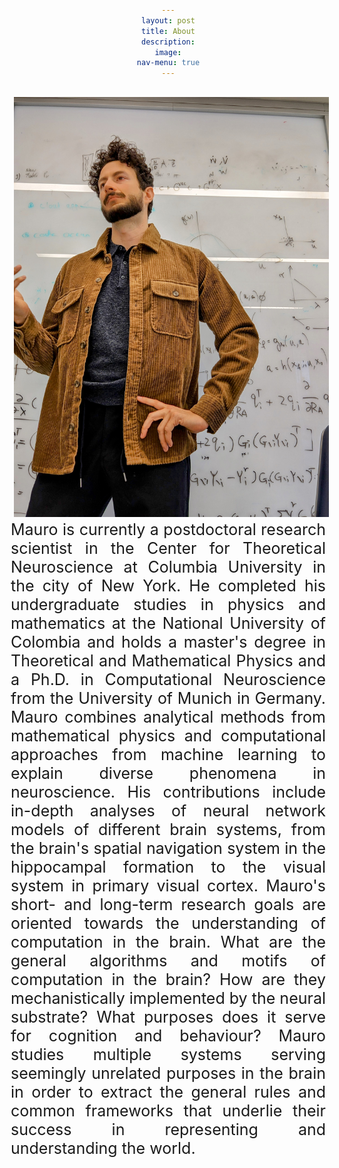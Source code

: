 ```yaml
---
layout: post
title: About
description:
image:
nav-menu: true
---
```

<head>
<style>
    body {margin: 20px;text-align: center;}
    img {float: left;margin: 5px;}
    p {
      text-align: justify;
      font-size: 25px;
    }
  </style>
</head>

<div class="square">
    <div>
      <img src=
"assets/images/MauroMath.jpg"
        alt="At the whitheboard">
    </div>
<p> Mauro is currently a postdoctoral research scientist in the Center for Theoretical Neuroscience at Columbia University in the city of New York. He completed his undergraduate studies in physics and mathematics at the National University of Colombia and holds a master's degree in Theoretical and Mathematical Physics and a Ph.D. in Computational Neuroscience from the University of Munich in Germany.
Mauro combines analytical methods from mathematical physics and computational approaches from machine learning to explain diverse phenomena in neuroscience. His contributions include in-depth analyses of neural network models of different brain systems, from the brain's spatial navigation system in the hippocampal formation to the visual system in primary visual cortex.
Mauro's short- and long-term research goals are oriented towards the understanding of computation in the brain. What are the general algorithms and motifs of computation in the brain? How are they mechanistically implemented by the neural substrate? What purposes does it serve for cognition and behaviour? Mauro studies multiple systems serving seemingly unrelated purposes in the brain in order to extract the general rules and common frameworks that underlie their success in representing and understanding the world.
  </p>
